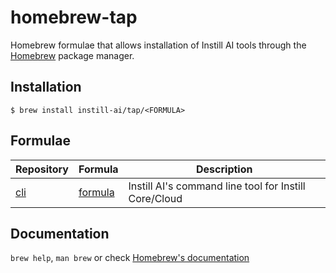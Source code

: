 # homebrew-tap

Homebrew formulae that allows installation of Instill AI tools through the [Homebrew](https://brew.sh/) package manager.

## Installation

```
$ brew install instill-ai/tap/<FORMULA>
```

## Formulae

| Repository                               | Formula                    | Description                                           |
| ---------------------------------------- | -------------------------- | ----------------------------------------------------- |
| [cli](https://github.com/instill-ai/cli) | [formula](Formula/inst.rb) | Instill AI's command line tool for Instill Core/Cloud |

## Documentation

`brew help`, `man brew` or check [Homebrew's documentation](https://docs.brew.sh/)